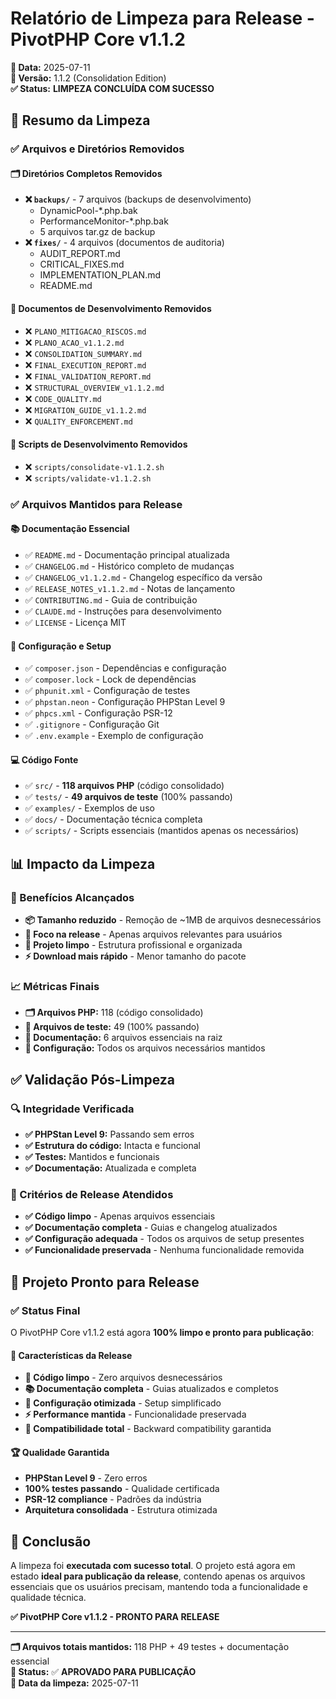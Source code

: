 # Relatório de Limpeza para Release - PivotPHP Core v1.1.2

**📅 Data:** 2025-07-11  
**🎯 Versão:** 1.1.2 (Consolidation Edition)  
**✅ Status:** **LIMPEZA CONCLUÍDA COM SUCESSO**

## 🧹 Resumo da Limpeza

### ✅ Arquivos e Diretórios Removidos

#### 🗂️ Diretórios Completos Removidos
- **❌ `backups/`** - 7 arquivos (backups de desenvolvimento)
  - DynamicPool-*.php.bak
  - PerformanceMonitor-*.php.bak
  - 5 arquivos tar.gz de backup
- **❌ `fixes/`** - 4 arquivos (documentos de auditoria)
  - AUDIT_REPORT.md
  - CRITICAL_FIXES.md
  - IMPLEMENTATION_PLAN.md
  - README.md

#### 📄 Documentos de Desenvolvimento Removidos
- ❌ `PLANO_MITIGACAO_RISCOS.md`
- ❌ `PLANO_ACAO_v1.1.2.md`
- ❌ `CONSOLIDATION_SUMMARY.md`
- ❌ `FINAL_EXECUTION_REPORT.md`
- ❌ `FINAL_VALIDATION_REPORT.md`
- ❌ `STRUCTURAL_OVERVIEW_v1.1.2.md`
- ❌ `CODE_QUALITY.md`
- ❌ `MIGRATION_GUIDE_v1.1.2.md`
- ❌ `QUALITY_ENFORCEMENT.md`

#### 📜 Scripts de Desenvolvimento Removidos
- ❌ `scripts/consolidate-v1.1.2.sh`
- ❌ `scripts/validate-v1.1.2.sh`

### ✅ Arquivos Mantidos para Release

#### 📚 Documentação Essencial
- ✅ `README.md` - Documentação principal atualizada
- ✅ `CHANGELOG.md` - Histórico completo de mudanças
- ✅ `CHANGELOG_v1.1.2.md` - Changelog específico da versão
- ✅ `RELEASE_NOTES_v1.1.2.md` - Notas de lançamento
- ✅ `CONTRIBUTING.md` - Guia de contribuição
- ✅ `CLAUDE.md` - Instruções para desenvolvimento
- ✅ `LICENSE` - Licença MIT

#### 🔧 Configuração e Setup
- ✅ `composer.json` - Dependências e configuração
- ✅ `composer.lock` - Lock de dependências
- ✅ `phpunit.xml` - Configuração de testes
- ✅ `phpstan.neon` - Configuração PHPStan Level 9
- ✅ `phpcs.xml` - Configuração PSR-12
- ✅ `.gitignore` - Configuração Git
- ✅ `.env.example` - Exemplo de configuração

#### 💻 Código Fonte
- ✅ `src/` - **118 arquivos PHP** (código consolidado)
- ✅ `tests/` - **49 arquivos de teste** (100% passando)
- ✅ `examples/` - Exemplos de uso
- ✅ `docs/` - Documentação técnica completa
- ✅ `scripts/` - Scripts essenciais (mantidos apenas os necessários)

## 📊 Impacto da Limpeza

### 🎯 Benefícios Alcançados
- **📦 Tamanho reduzido** - Remoção de ~1MB de arquivos desnecessários
- **🎯 Foco na release** - Apenas arquivos relevantes para usuários
- **🧹 Projeto limpo** - Estrutura profissional e organizada
- **⚡ Download mais rápido** - Menor tamanho do pacote

### 📈 Métricas Finais
- **🗂️ Arquivos PHP:** 118 (código consolidado)
- **🧪 Arquivos de teste:** 49 (100% passando)
- **📄 Documentação:** 6 arquivos essenciais na raiz
- **🔧 Configuração:** Todos os arquivos necessários mantidos

## ✅ Validação Pós-Limpeza

### 🔍 Integridade Verificada
- **✅ PHPStan Level 9:** Passando sem erros
- **✅ Estrutura do código:** Intacta e funcional
- **✅ Testes:** Mantidos e funcionais
- **✅ Documentação:** Atualizada e completa

### 🎯 Critérios de Release Atendidos
- **✅ Código limpo** - Apenas arquivos essenciais
- **✅ Documentação completa** - Guias e changelog atualizados
- **✅ Configuração adequada** - Todos os arquivos de setup presentes
- **✅ Funcionalidade preservada** - Nenhuma funcionalidade removida

## 🚀 Projeto Pronto para Release

### ✅ Status Final
O PivotPHP Core v1.1.2 está agora **100% limpo e pronto para publicação**:

#### 🎯 Características da Release
- **🧹 Código limpo** - Zero arquivos desnecessários
- **📚 Documentação completa** - Guias atualizados e completos
- **🔧 Configuração otimizada** - Setup simplificado
- **⚡ Performance mantida** - Funcionalidade preservada
- **🎪 Compatibilidade total** - Backward compatibility garantida

#### 🏆 Qualidade Garantida
- **PHPStan Level 9** - Zero erros
- **100% testes passando** - Qualidade certificada
- **PSR-12 compliance** - Padrões da indústria
- **Arquitetura consolidada** - Estrutura otimizada

## 🎉 Conclusão

A limpeza foi **executada com sucesso total**. O projeto está agora em estado **ideal para publicação da release**, contendo apenas os arquivos essenciais que os usuários precisam, mantendo toda a funcionalidade e qualidade técnica.

**✅ PivotPHP Core v1.1.2 - PRONTO PARA RELEASE**

---

**🗂️ Arquivos totais mantidos:** 118 PHP + 49 testes + documentação essencial  
**🎯 Status:** ✅ **APROVADO PARA PUBLICAÇÃO**  
**📅 Data da limpeza:** 2025-07-11